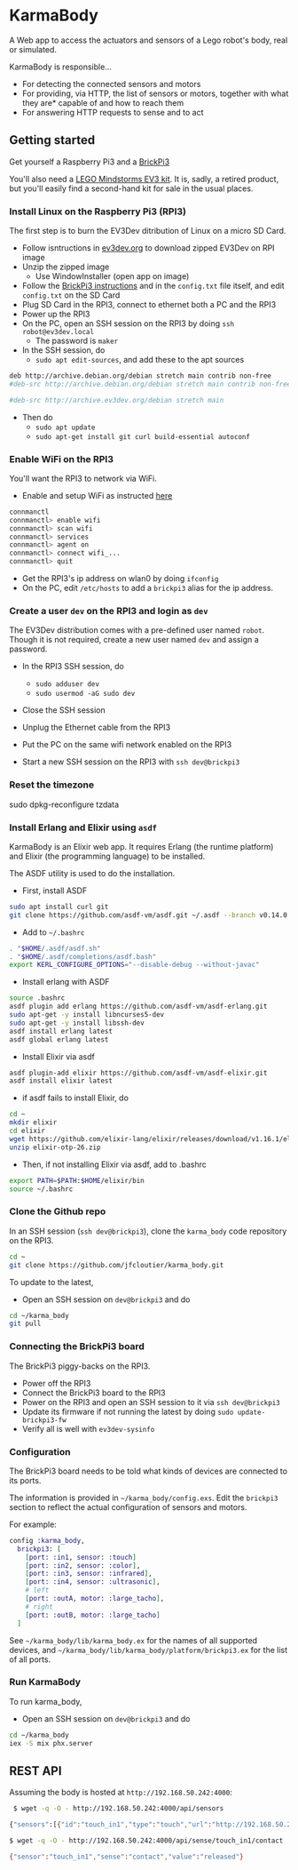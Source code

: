 # KarmaBody

A Web app to access the actuators and sensors of a Lego robot's body, real or simulated.

KarmaBody is responsible...

* For detecting the connected sensors and motors
* For providing, via HTTP, the list of sensors or motors, together with what they are* capable of and how to reach them
* For answering HTTP requests to sense and to act

## Getting started

Get yourself a Raspberry Pi3 and a [BrickPi3](https://www.dexterindustries.com/store/brickpi3-starter-kit/.)

You'll also need a [LEGO Mindstorms EV3 kit](https://www.lego.com/en-us/product/lego-mindstorms-ev3-31313). It is, sadly, a retired product, but you'll easily find a second-hand kit for sale in the usual places.

### Install Linux on the Raspberry Pi3 (RPI3)

The first step is to burn the EV3Dev ditribution of Linux on a micro SD Card.

* Follow isntructions in [ev3dev.org](https://www.ev3dev.org/downloads/) to download zipped EV3Dev on RPI image
* Unzip the zipped image
  * Use WindowInstaller (open app on image)
* Follow the [BrickPi3 instructions](https://docs.ev3dev.org/en/ev3dev-stretch/platforms/brickpi3.html) and in the `config.txt` file itself,  and edit `config.txt` on the SD Card
* Plug SD Card in the RPI3, connect to ethernet both a PC and the RPI3
* Power up the RPI3
* On the PC, open an SSH session on the RPI3 by doing `ssh robot@ev3dev.local`
  * The password is `maker`
* In the SSH session, do
  * `sudo apt edit-sources`, and add these to the apt sources

``` bash
deb http://archive.debian.org/debian stretch main contrib non-free
#deb-src http://archive.debian.org/debian stretch main contrib non-free

#deb-src http://archive.ev3dev.org/debian stretch main

```

* Then do
  * `sudo apt update`
  * `sudo apt-get install git curl build-essential autoconf`

### Enable WiFi on the RPI3

You'll want the RPI3 to network via WiFi.

* Enable and setup WiFi as instructed [here](https://www.ev3dev.org/docs/tutorials/setting-up-wifi-using-the-command-line/)

```bash
connmanctl
connmanctl> enable wifi
connmanctl> scan wifi
connmanctl> services
connmanctl> agent on 
connmanctl> connect wifi_...
connmanctl> quit
```

* Get the RPI3's ip address on wlan0 by doing `ifconfig`
* On the PC, edit `/etc/hosts` to add a `brickpi3` alias for the ip address.

### Create a user `dev` on the RPI3 and login as `dev`

The EV3Dev distribution comes with a pre-defined user named `robot`. Though it is not required, create a new user named `dev` and assign a password.

* In the RPI3 SSH session, do
  * `sudo adduser dev`
  * `sudo usermod -aG sudo dev`

* Close the SSH session
* Unplug the Ethernet cable from the RPI3
* Put the PC on the same wifi network enabled on the RPI3
* Start a new SSH session on the RPI3 with `ssh dev@brickpi3`

### Reset the timezone

sudo dpkg-reconfigure tzdata

### Install Erlang and Elixir using `asdf`

KarmaBody is an Elixir web app. It requires Erlang (the runtime platform) and Elixir (the programming language) to be installed. 

The ASDF utility is used to do the installation.

* First, install ASDF

``` bash
sudo apt install curl git
git clone https://github.com/asdf-vm/asdf.git ~/.asdf --branch v0.14.0
```

* Add to `~/.bashrc`

``` BASH
. "$HOME/.asdf/asdf.sh"
. "$HOME/.asdf/completions/asdf.bash"
export KERL_CONFIGURE_OPTIONS="--disable-debug --without-javac"
```

* Install erlang with ASDF

``` bash
source .bashrc
asdf plugin add erlang https://github.com/asdf-vm/asdf-erlang.git
sudo apt-get -y install libncurses5-dev
sudo apt-get -y install libssh-dev
asdf install erlang latest
asdf global erlang latest
```

* Install Elixir via asdf

``` bash
asdf plugin-add elixir https://github.com/asdf-vm/asdf-elixir.git
asdf install elixir latest
```

* if asdf fails to install Elixir, do

``` BASH
cd ~
mkdir elixir
cd elixir
wget https://github.com/elixir-lang/elixir/releases/download/v1.16.1/elixir-otp-26.zip
unzip elixir-otp-26.zip
```

* Then, if not installing Elixir via asdf, add to .bashrc

``` bash
export PATH=$PATH:$HOME/elixir/bin
source ~/.bashrc
```

### Clone the Github repo

In an SSH session (`ssh dev@brickpi3`), clone the `karma_body` code repository on the RPI3.

``` bash
cd ~
git clone https://github.com/jfcloutier/karma_body.git
```

To update to the latest,

* Open an SSH session on `dev@brickpi3` and do

``` bash
cd ~/karma_body
git pull
```

### Connecting the BrickPi3 board

The BrickPi3 piggy-backs on the RPI3.

* Power off the RPI3
* Connect the BrickPi3 board to the RPI3
* Power on the RPI3 and open an SSH session to it via `ssh dev@brickpi3`
* Update its firmware if not running the latest by doing `sudo update-brickpi3-fw`
* Verify all is well with `ev3dev-sysinfo`

### Configuration

The BrickPi3 board needs to be told what kinds of devices are connected to its ports.

The information is provided in `~/karma_body/config.exs`. Edit the `brickpi3` section to reflect the actual configuration of sensors and motors.

For example:

``` elixir
config :karma_body,
  brickpi3: [
    [port: :in1, sensor: :touch]
    [port: :in2, sensor: :color],
    [port: :in3, sensor: :infrared],
    [port: :in4, sensor: :ultrasonic],
    # left
    [port: :outA, motor: :large_tacho],
    # right
    [port: :outB, motor: :large_tacho]
  ]
```

See `~/karma_body/lib/karma_body.ex` for the names of all supported devices, and `~/karma_body/lib/karma_body/platform/brickpi3.ex` for the list of all ports.

### Run KarmaBody

To run karma_body,

* Open an SSH session on `dev@brickpi3` and do

``` bash
cd ~/karma_body
iex -S mix phx.server
```

## REST API

Assuming the body is hosted at `http://192.168.50.242:4000`:

```bash
 $ wget -q -O - http://192.168.50.242:4000/api/sensors

{"sensors":[{"id":"touch_in1","type":"touch","url":"http://192.168.50.242:4000/api/sense/touch_in1/contact","capabilities":{"domain":["pressed","released"],"sense":"contact"}}]}

$ wget -q -O - http://192.168.50.242:4000/api/sense/touch_in1/contact

{"sensor":"touch_in1","sense":"contact","value":"released"}
```
